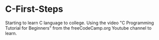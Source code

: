 # C-First-Steps
Starting to learn C language to college.
Using the video "C Programming Tutorial for Beginners" from the freeCodeCamp.org Youtube channel to learn.